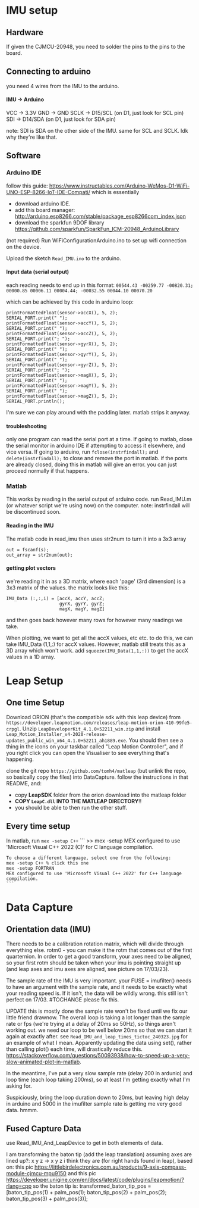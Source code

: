 # IMU setup
## Hardware
If given the CJMCU-20948, you need to solder the pins to the pins to the board.

## Connecting to arduino
you need 4 wires from the IMU to the arduino. 

#### IMU -> Arduino
VCC     -> 3.3V
GND     -> GND
SCLK    -> D15/SCL (on D1, just look for SCL pin)
SDI     -> D14/SDA (on D1, just look for SDA pin)

note: SDI is SDA on the other side of the IMU. same for SCL and SCLK. Idk why they're like that.


## Software

### Arduino IDE
follow this guide: https://www.instructables.com/Arduino-WeMos-D1-WiFi-UNO-ESP-8266-IoT-IDE-Compati/ which is essentially
- download arduino IDE. 
- add this board manager: http://arduino.esp8266.com/stable/package_esp8266com_index.json
- download the sparkfun 9DOF library https://github.com/sparkfun/SparkFun_ICM-20948_ArduinoLibrary

(not required) Run WiFiConfigurationArduino.ino to set up wifi connection on the device.

Upload the sketch `Read_IMU.ino` to the arduino.

#### Input data (serial output)
each reading needs to end up in this format: 
`00544.43 -00259.77 -00820.31; 00000.85 00006.11 00004.44; -00032.55 00044.10 00070.20`

which can be achieved by this code in arduino loop:

```
printFormattedFloat(sensor->accX(), 5, 2);
SERIAL_PORT.print(" ");
printFormattedFloat(sensor->accY(), 5, 2);
SERIAL_PORT.print(" ");
printFormattedFloat(sensor->accZ(), 5, 2);
SERIAL_PORT.print("; ");
printFormattedFloat(sensor->gyrX(), 5, 2);
SERIAL_PORT.print(" ");
printFormattedFloat(sensor->gyrY(), 5, 2);
SERIAL_PORT.print(" ");
printFormattedFloat(sensor->gyrZ(), 5, 2);
SERIAL_PORT.print("; ");
printFormattedFloat(sensor->magX(), 5, 2);
SERIAL_PORT.print(" ");
printFormattedFloat(sensor->magY(), 5, 2);
SERIAL_PORT.print(" ");
printFormattedFloat(sensor->magZ(), 5, 2);
SERIAL_PORT.println();
```

I'm sure we can play around with the padding later. matlab strips it anyway.


#### troubleshooting
only one program can read the serial port at a time. 
If going to matlab, close the serial monitor in arduino IDE if attempting to access it elsewhere, and vice versa.
If going to arduino, run `fclose(instrfindall);` and `delete(instrfindall);` to close and remove the port in matlab.
    if the ports are already closed, doing this in matlab will give an error. you can just proceed normally if that happens.

### Matlab
This  works by reading in the serial output of arduino code. 
run Read_IMU.m (or whatever script we're using now) on the computer. note: instrfindall will be discontinued soon.

#### Reading in the IMU
The matlab code in read_imu then uses str2num to turn it into a 3x3 array

```
out = fscanf(s);
out_array = str2num(out);
```

#### getting plot vectors 
we're reading it in as a 3D matrix, where each 'page' (3rd dimension) is a 3x3 matrix of the values. the matrix looks like this:
```
IMU_Data (:,:,i) = [accX, accY, accZ;
                    gyrX, gyrY, gyrZ;
                    magX, magY, magZ]
```
and then goes back however many rows for however many readings we take.

When plotting, we want to get all the accX values, etc etc. to do this, we can take
IMU_Data (1,1,:) for accX values. However, matlab still treats this as a 3D array which won't work. add `squeeze(IMU_Data(1,1,:))` to get the accX values in a 1D array.   


# Leap Setup
## One time Setup
Download ORION (that's the compatible sdk with this leap device) from `https://developer.leapmotion.com/releases/leap-motion-orion-410-99fe5-crpgl`. Unzip `LeapDeveloperKit_4.1.0+52211_win.zip` and install `Leap_Motion_Installer_v4-2020-release-updates_public_win_x64_4.1.0+52211_ah1889.exe`. You should then see a thing in the icons on your taskbar called "Leap Motion Controller", and if you right click you can open the Visualiser to see everything that's happening.

clone the git repo `https://github.com/tomh4/matleap` (but unlink the repo, so basically copy the files) into DataCapture. follow the instructions in that README, and:  
- copy **LeapSDK** folder from the orion download into the matleap folder
- **COPY `LeapC.dll` INTO THE MATLEAP DIRECTORY**!!
- you should be able to then run the other stuff.

## Every time setup
In matlab, run  `mex -setup C++`
    ```
    >> mex -setup
    MEX configured to use 'Microsoft Visual C++ 2022 (C)' for C language compilation.

    To choose a different language, select one from the following:
    mex -setup C++ % click this one
    mex -setup FORTRAN
    MEX configured to use 'Microsoft Visual C++ 2022' for C++ language compilation.
    ```


# Data Capture
## Orientation data (IMU)
There needs to be a calibration rotation matrix, which will divide through everything else. rotm0 - you can make it the rotm that comes out of the first quarternion. In order to get a good transform, your axes need to be aligned, so your first rotm should be taken when your imu is pointing straight up (and leap axes and imu axes are aligned, see picture on 17/03/23).

The sample rate of the IMU is very important. your FUSE = imufilter() needs to have an argument with the sample rate, and it needs to be exactly what your reading speed is. If it isn't, the data will be wildly wrong. this still isn't perfect on 17/03. #TOCHANGE please fix this.

UPDATE this is mostly done
    the sample rate won't be fixed until we fix our little friend drawnow. The overall loop is taking a lot longer than the sample rate or fps (we're trying at a delay of 20ms so 50Hz), so things aren't working out. we need our loop to be well below 20ms so that we can start it again at exactly after. see `Read_IMU_and_leap_times_tictoc_240323.jpg` for an example of what I mean. Apparently updating the data using set(), rather than calling plot() each time, will drastically reduce this. https://stackoverflow.com/questions/50093938/how-to-speed-up-a-very-slow-animated-plot-in-matlab. 


In the meantime, I've put a very slow sample rate (delay 200 in ardunio) and loop time (each loop taking 200ms), so at least I'm getting exactly what I'm asking for.

Suspiciously, bring the loop duration down to 20ms, but leaving high delay in arduino and 5000 in the imufilter sample rate is getting me very good data. hmmm.

## Fused Capture Data
use Read_IMU_And_LeapDevice  to get in both elements of data.

I am transforming the baton tip (add the leap translation) assuming axes are lined up?: x y z -> x y z
i think they are (for right hands found in leap), based on: 
this pic https://littlebirdelectronics.com.au/products/9-axis-compass-module-cjmcu-mpu9150
and this pic https://developer.unigine.com/en/docs/latest/code/plugins/leapmotion/?rlang=cpp
so the baton tip is:
    transformed_baton_tip_pos = [baton_tip_pos(1) + palm_pos(1); baton_tip_pos(2) + palm_pos(2); baton_tip_pos(3) + palm_pos(3)];